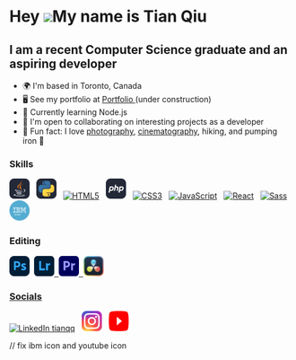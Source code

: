 Hey ![](https://user-images.githubusercontent.com/18350557/176309783-0785949b-9127-417c-8b55-ab5a4333674e.gif)My name is Tian Qiu
========================================================================================================================================

I am a recent Computer Science graduate and an aspiring developer
--------------------------

*   🌍  I'm based in Toronto, Canada
*   🖥️  See my portfolio at <a target="_blank" rel="noreferrer" href='https://www.vosp.us/wp-content/uploads/Under.jpg'>Portfolio </a>(under construction)
*   🧠  Currently learning Node.js
*   🤝  I'm open to collaborating on interesting projects as a developer
*   📸  Fun fact: I love <a target="_blank" rel="noreferrer" href='https://www.tianqqphotography.com/'>photography</a>, <a target="_blank" rel="noreferrer" href='https://www.youtube.com/@tianqq_'>cinematography</a>, hiking, and pumping iron 💪 

### Skills

<p align="left">
<a href="https://dev.java/" target="_blank" rel="noreferrer"><img src="https://raw.githubusercontent.com/tandpfun/skill-icons/main/icons/Java-Dark.svg" width="36" height="36" alt="Java" /><a/a> &nbsp;
<a href="https://www.python.org/" target="_blank" rel="noreferrer"><img src="https://raw.githubusercontent.com/tandpfun/skill-icons/main/icons/Python-Dark.svg" width="36" height="36" alt="Python" /></a> &nbsp;
<a href="https://developer.mozilla.org/en-US/docs/Glossary/HTML5" target="_blank" rel="noreferrer"><img src="https://raw.githubusercontent.com/danielcranney/readme-generator/main/public/icons/skills/html5-colored.svg" width="36" height="36" alt="HTML5" /></a> &nbsp;
<a href="https://www.php.net/" target="_blank" rel="noreferrer"><img src="https://raw.githubusercontent.com/tandpfun/skill-icons/main/icons/PHP-Dark.svg" width="36" height="36" alt="PHP" /></a> &nbsp;
<a href="https://www.w3.org/TR/CSS/#css" target="_blank" rel="noreferrer"><img src="https://raw.githubusercontent.com/danielcranney/readme-generator/main/public/icons/skills/css3-colored.svg" width="36" height="36" alt="CSS3" /></a> &nbsp;
 <a href="https://developer.mozilla.org/en-US/docs/Web/JavaScript" target="_blank" rel="noreferrer"><img src="https://raw.githubusercontent.com/danielcranney/readme-generator/main/public/icons/skills/javascript-colored.svg" width="36" height="36" alt="JavaScript" /></a> &nbsp;
<a href="https://reactjs.org/" target="_blank" rel="noreferrer"><img src="https://raw.githubusercontent.com/danielcranney/readme-generator/main/public/icons/skills/react-colored.svg" width="36" height="36" alt="React" /></a> &nbsp; 
<a href="https://sass-lang.com/" target="_blank" rel="noreferrer"><img src="https://raw.githubusercontent.com/danielcranney/readme-generator/main/public/icons/skills/sass-colored.svg" width="36" height="36" alt="Sass" /></a> &nbsp; <a href="https://as400i.com/" target="_blank" rel="noreferrer"><img src="img/as400.png" width="36" height="36" alt="as400" /></a> 

### Editing

<a href="https://www.adobe.com/ca/products/photoshop.html" target="_blank" rel="noreferrer"><img src="https://raw.githubusercontent.com/tandpfun/skill-icons/main/icons/Photoshop.svg" width="36" height="36" alt="Photoshop" /></a> &nbsp;<a href="https://www.adobe.com/ca/products/photoshop-lightroom.html" target="_blank" rel="noreferrer"><img src="img/Adobe_Photoshop_Lightroom_CC_logo.svg.png" width="36" height="36"> &nbsp;<a href="https://www.adobe.com/ca/products/premiere.html" target="_blank" rel="noreferrer"><img src="img/Adobe_Premiere_Pro_CC_icon.svg.png" width="36" height="36"> &nbsp;<a href="https://www.blackmagicdesign.com/products/davinciresolve" target="_blank" rel="noreferrer"><img src="img/dr1.png" width="36" height="36">

### Socials

<p align="left">
<a href="https://www.linkedin.com/in/tianqq/" target="_blank" rel="noreferrer"><img src="https://raw.githubusercontent.com/danielcranney/readme-generator/main/public/icons/socials/linkedin.svg" width="36" height="36" alt="LinkedIn tianqq" /><a/a> &nbsp; <a href="https://www.instagram.com/tianqq_/?hl=en" target="_blank" rel="noreferrer"><img src="https://raw.githubusercontent.com/tandpfun/skill-icons/main/icons/Instagram.svg" width="36" height="36" alt="Instagram tianqq_" /></a> &nbsp;
<a href="https://www.youtube.com/@tianqq_/videos" target="_blank" rel="noreferrer"><img src="img/youtubeicon.png" width="36" height="36" alt="YouTube tianqq" /></a> 

// fix ibm icon and youtube icon